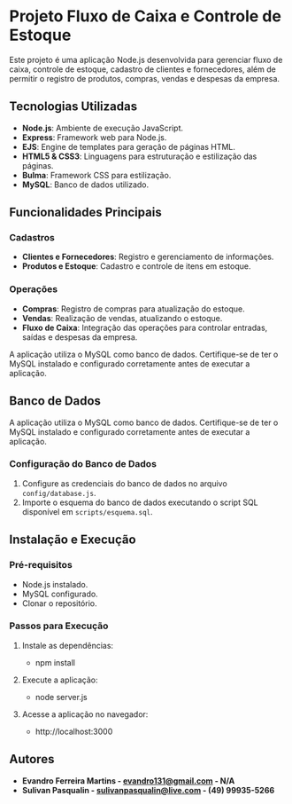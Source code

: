 # Projeto Fluxo de Caixa e Controle de Estoque

Este projeto é uma aplicação Node.js desenvolvida para gerenciar fluxo de caixa, controle de estoque, cadastro de clientes e fornecedores, além de permitir o registro de produtos, compras, vendas e despesas da empresa.

## Tecnologias Utilizadas

- **Node.js**: Ambiente de execução JavaScript.
- **Express**: Framework web para Node.js.
- **EJS**: Engine de templates para geração de páginas HTML.
- **HTML5 & CSS3**: Linguagens para estruturação e estilização das páginas.
- **Bulma**: Framework CSS para estilização.
- **MySQL**: Banco de dados utilizado.

## Funcionalidades Principais

### Cadastros
- **Clientes e Fornecedores**: Registro e gerenciamento de informações.
- **Produtos e Estoque**: Cadastro e controle de itens em estoque.

### Operações
- **Compras**: Registro de compras para atualização do estoque.
- **Vendas**: Realização de vendas, atualizando o estoque.
- **Fluxo de Caixa**: Integração das operações para controlar entradas, saídas e despesas da empresa.

A aplicação utiliza o MySQL como banco de dados. Certifique-se de ter o MySQL instalado e configurado corretamente antes de executar a aplicação.

## Banco de Dados

A aplicação utiliza o MySQL como banco de dados. Certifique-se de ter o MySQL instalado e configurado corretamente antes de executar a aplicação.

### Configuração do Banco de Dados
1. Configure as credenciais do banco de dados no arquivo `config/database.js`.
2. Importe o esquema do banco de dados executando o script SQL disponível em `scripts/esquema.sql`.

## Instalação e Execução    

### Pré-requisitos
- Node.js instalado.
- MySQL configurado.
- Clonar o repositório.

### Passos para Execução
1. Instale as dependências:
    - npm install

2. Execute a aplicação:
    - node server.js

3. Acesse a aplicação no navegador:
    - http://localhost:3000

## Autores
- **Evandro Ferreira Martins - evandro131@gmail.com      - N/A**
- **Sulivan Pasqualin        - sulivanpasqualin@live.com - (49) 99935-5266**